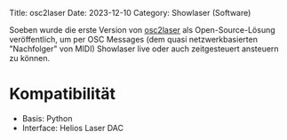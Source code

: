 Title: osc2laser
Date: 2023-12-10
Category: Showlaser (Software)

Soeben wurde die erste Version von [osc2laser](https://github.com/goodtimes-code/osc2laser) als Open-Source-Lösung veröffentlich, um per OSC Messages (dem quasi netzwerkbasierten "Nachfolger" von MIDI) Showlaser live oder auch zeitgesteuert ansteuern zu können.

# Kompatibilität
* Basis: Python
* Interface: Helios Laser DAC